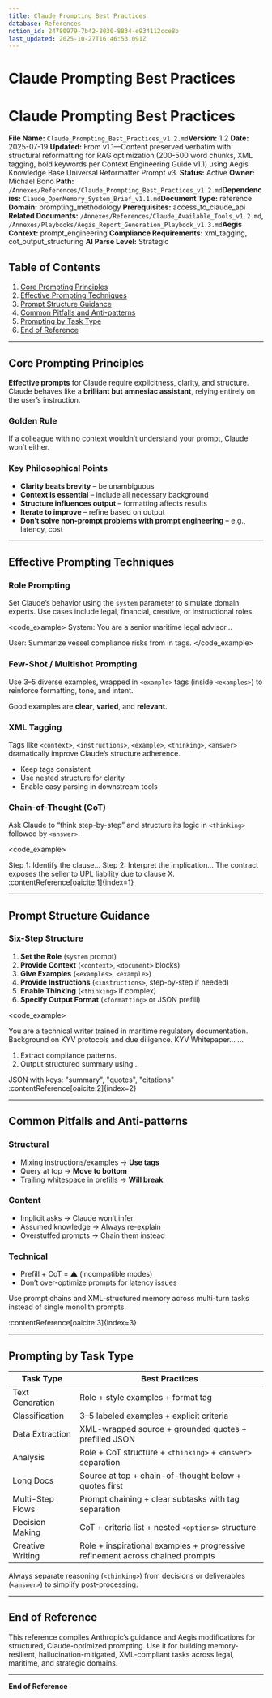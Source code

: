 ```yaml
---
title: Claude Prompting Best Practices
database: References
notion_id: 24780979-7b42-8030-8834-e934112cce8b
last_updated: 2025-10-27T16:46:53.091Z
---
```


# Claude Prompting Best Practices


# Claude Prompting Best Practices


**File Name:** `Claude_Prompting_Best_Practices_v1.2.md`**Version:** 1.2
**Date:** 2025-07-19
**Updated:** From v1.1—Content preserved verbatim with structural reformatting for RAG optimization (200-500 word chunks, XML tagging, bold keywords per Context Engineering Guide v1.1) using Aegis Knowledge Base Universal Reformatter Prompt v3.
**Status:** Active
**Owner:** Michael Bono
**Path:** `/Annexes/References/Claude_Prompting_Best_Practices_v1.2.md`**Dependencies:** `Claude_OpenMemory_System_Brief_v1.1.md`**Document Type:** reference
**Domain:** prompting\_methodology
**Prerequisites:** access\_to\_claude\_api
**Related Documents:** `/Annexes/References/Claude_Available_Tools_v1.2.md`, `/Annexes/Playbooks/Aegis_Report_Generation_Playbook_v1.3.md`**Aegis Context:** prompt\_engineering
**Compliance Requirements:** xml\_tagging, cot\_output\_structuring
**AI Parse Level:** Strategic


## Table of Contents

1. [Core Prompting Principles](https://www.notion.so/238809797b42800ea6e4c1bd26f0188c?v=238809797b4280ac969e000c00cadd67&p=247809797b4280308834e934112cce8b&pm=s#core-prompting-principles)
2. [Effective Prompting Techniques](https://www.notion.so/238809797b42800ea6e4c1bd26f0188c?v=238809797b4280ac969e000c00cadd67&p=247809797b4280308834e934112cce8b&pm=s#effective-prompting-techniques)
3. [Prompt Structure Guidance](https://www.notion.so/238809797b42800ea6e4c1bd26f0188c?v=238809797b4280ac969e000c00cadd67&p=247809797b4280308834e934112cce8b&pm=s#prompt-structure-guidance)
4. [Common Pitfalls and Anti-patterns](https://www.notion.so/238809797b42800ea6e4c1bd26f0188c?v=238809797b4280ac969e000c00cadd67&p=247809797b4280308834e934112cce8b&pm=s#common-pitfalls-and-anti-patterns)
5. [Prompting by Task Type](https://www.notion.so/238809797b42800ea6e4c1bd26f0188c?v=238809797b4280ac969e000c00cadd67&p=247809797b4280308834e934112cce8b&pm=s#prompting-by-task-type)
6. [End of Reference](https://www.notion.so/238809797b42800ea6e4c1bd26f0188c?v=238809797b4280ac969e000c00cadd67&p=247809797b4280308834e934112cce8b&pm=s#end-of-reference)

---


## Core Prompting Principles


**Effective prompts** for Claude require explicitness, clarity, and structure. Claude behaves like a **brilliant but amnesiac assistant**, relying entirely on the user’s instruction.


### Golden Rule


<important>


If a colleague with no context wouldn’t understand your prompt, Claude won’t either.


</important>


### Key Philosophical Points

- **Clarity beats brevity** – be unambiguous
- **Context is essential** – include all necessary background
- **Structure influences output** – formatting affects results
- **Iterate to improve** – refine based on output
- **Don’t solve non-prompt problems with prompt engineering** – e.g., latency, cost

---


## Effective Prompting Techniques


### Role Prompting


Set Claude’s behavior using the `system` parameter to simulate domain experts. Use cases include legal, financial, creative, or instructional roles.


\<code\_example>
System: You are a senior maritime legal advisor...


User: <instructions>
Summarize vessel compliance risks from <document> in <answer> tags. </instructions>
\</code\_example>


### Few-Shot / Multishot Prompting


Use 3–5 diverse examples, wrapped in `<example>` tags (inside `<examples>`) to reinforce formatting, tone, and intent.


<example>


Good examples are **clear**, **varied**, and **relevant**.


</example>


### XML Tagging


<important>


Tags like `<context>`, `<instructions>`, `<example>`, `<thinking>`, `<answer>` dramatically improve Claude’s structure adherence.


</important>

- Keep tags consistent
- Use nested structure for clarity
- Enable easy parsing in downstream tools

### Chain-of-Thought (CoT)


Ask Claude to “think step-by-step” and structure its logic in `<thinking>` followed by `<answer>`.


\<code\_example>


<thinking>
Step 1: Identify the clause...
Step 2: Interpret the implication...
</thinking>


<answer>
The contract exposes the seller to UPL liability due to clause X.
</answer>
</code_example>:contentReference[oaicite:1]{index=1}


---


## Prompt Structure Guidance


### Six-Step Structure

1. **Set the Role** (`system` prompt)
2. **Provide Context** (`<context>`, `<document>` blocks)
3. **Give Examples** (`<examples>`, `<example>`)
4. **Provide Instructions** (`<instructions>`, step-by-step if needed)
5. **Enable Thinking** (`<thinking>` if complex)
6. **Specify Output Format** (`<formatting>` or JSON prefill)

\<code\_example>


<system>
You are a technical writer trained in maritime regulatory documentation.
</system>


<context>
Background on KYV protocols and due diligence.
</context>


<documents>
<document><source>KYV Whitepaper</source><document_content>...</document_content></document>
</documents>


<examples>
<example>...</example>
</examples>


<instructions>

1. Extract compliance patterns.
2. Output structured summary using <answer>.
</instructions>

<formatting>
JSON with keys: "summary", "quotes", "citations"
</formatting>
</code_example>:contentReference[oaicite:2]{index=2}


---


## Common Pitfalls and Anti-patterns


### Structural

- Mixing instructions/examples → **Use tags**
- Query at top → **Move to bottom**
- Trailing whitespace in prefills → **Will break**

### Content

- Implicit asks → Claude won’t infer
- Assumed knowledge → Always re-explain
- Overstuffed prompts → Chain them instead

### Technical

- Prefill + CoT = ⚠️ (incompatible modes)
- Don’t over-optimize prompts for latency issues

<thinking>


Use prompt chains and XML-structured memory across multi-turn tasks instead of single monolith prompts.


</thinking>:contentReference[oaicite:3]{index=3}


---


## Prompting by Task Type


| Task Type        | Best Practices                                                                |
| ---------------- | ----------------------------------------------------------------------------- |
| Text Generation  | Role + style examples + format tag                                            |
| Classification   | 3–5 labeled examples + explicit criteria                                      |
| Data Extraction  | XML-wrapped source + grounded quotes + prefilled JSON                         |
| Analysis         | Role + CoT structure + `<thinking>` + `<answer>` separation                   |
| Long Docs        | Source at top + chain-of-thought below + quotes first                         |
| Multi-Step Flows | Prompt chaining + clear subtasks with tag separation                          |
| Decision Making  | CoT + criteria list + nested `<options>` structure                            |
| Creative Writing | Role + inspirational examples + progressive refinement across chained prompts |


<answer>


Always separate reasoning (`<thinking>`) from decisions or deliverables (`<answer>`) to simplify post-processing.


</answer>


---


## End of Reference


This reference compiles Anthropic’s guidance and Aegis modifications for structured, Claude-optimized prompting. Use it for building memory-resilient, hallucination-mitigated, XML-compliant tasks across legal, maritime, and strategic domains.


---


**End of Reference**

